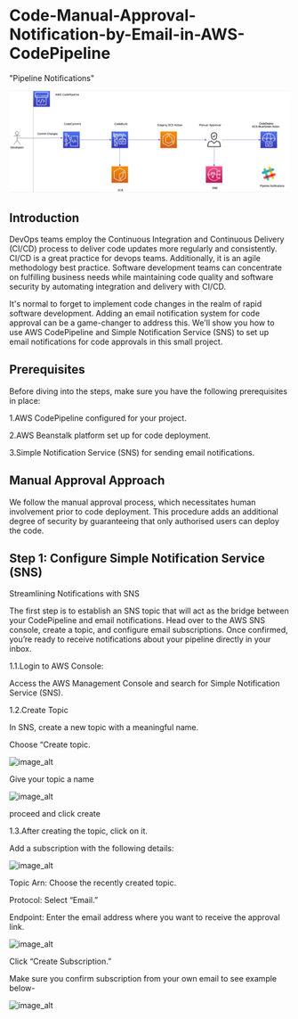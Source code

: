 # Code-Manual-Approval-Notification-by-Email-in-AWS-CodePipeline

"Pipeline Notifications"

![image_alt](https://github.com/Tatenda-Prince/Code-Manual-Approval-Notification-by-Email-in-AWS-CodePipeline/blob/074c0f6e7bee6384fbc5c3703fced42cc13ae442/img/Screenshot%202025-01-29%20205145.png)


## Introduction 

DevOps teams employ the Continuous Integration and Continuous Delivery (CI/CD) process to deliver code updates more regularly and consistently. CI/CD is a great practice for devops teams. Additionally, it is an agile methodology best practice. Software development teams can concentrate on fulfilling business needs while maintaining code quality and software security by automating integration and delivery with CI/CD.

It's normal to forget to implement code changes in the realm of rapid software development. Adding an email notification system for code approval can be a game-changer to address this. We'll show you how to use AWS CodePipeline and Simple Notification Service (SNS) to set up email notifications for code approvals in this small project.

## Prerequisites

Before diving into the steps, make sure you have the following prerequisites in place:

1.AWS CodePipeline configured for your project.

2.AWS Beanstalk platform set up for code deployment.

3.Simple Notification Service (SNS) for sending email notifications.

## Manual Approval Approach

We follow the manual approval process, which necessitates human involvement prior to code deployment. This procedure adds an additional degree of security by guaranteeing that only authorised users can deploy the code.


## Step 1: Configure Simple Notification Service (SNS)

Streamlining Notifications with SNS

The first step is to establish an SNS topic that will act as the bridge between your CodePipeline and email notifications. Head over to the AWS SNS console, create a topic, and configure email subscriptions. Once confirmed, you’re ready to receive notifications about your pipeline directly in your inbox.

1.1.Login to AWS Console:

Access the AWS Management Console and search for Simple Notification Service (SNS).

1.2.Create Topic

In SNS, create a new topic with a meaningful name.

Choose “Create topic.

![image_alt]()

Give your topic a name

![image_alt]()


proceed and click create


1.3.After creating the topic, click on it.

Add a subscription with the following details:

![image_alt]()



Topic Arn: Choose the recently created topic.

Protocol: Select “Email.”

Endpoint: Enter the email address where you want to receive the approval link.

![image_alt]()


Click “Create Subscription.”


Make sure you confirm  subscription from your own email to see example below-


![image_alt]()







